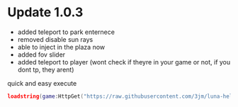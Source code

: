 # Update 1.0.3

- added teleport to park enternece
- removed disable sun rays
- able to inject in the plaza now
- added fov slider
- added teleport to player (wont check if theyre in your game or not, if you dont tp, they arent)


quick and easy execute

```lua
loadstring(game:HttpGet("https://raw.githubusercontent.com/3jm/luna-helper-hoops-life/main/luna.lua"))()
```
